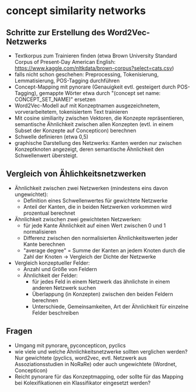 # concept similarity networks

## Schritte zur Erstellung des Word2Vec-Netzwerks
- Textkorpus zum Trainieren finden (etwa Brown University Standard Corpus of Present-Day American English: https://www.kaggle.com/nltkdata/brown-corpus?select=cats.csv)
- falls nicht schon geschehen: Preprocessing, Tokenisierung, Lemmatisierung, POS-Tagging durchführen
- Concept-Mapping mit pynorare (Genauigkeit evtl. gesteigert durch POS-Tagging), gemappte Wörter etwa durch "(concept set name: CONCEPT_SET_NAME)" ersetzen
- Word2Vec-Modell auf mit Konzeptnamen ausgezeichnetem, vorverarbeitetem, tokenisiertem Text trainieren
- Mit cosine similiarity zwischen Vektoren, die Konzepte repräsentieren, semantische Ähnlichkeit zwischen allen Konzepten (evtl. in einem Subset der Konzepte auf Concepticon) berechnen 
- Schwelle definieren (etwa 0,5) 
- graphische Darstellung des Netzwerks: Kanten werden nur zwischen Konzeptknoten angezeigt, deren semantische Ähnlichkeit den Schwellenwert übersteigt. 

## Vergleich von Ählichkeitsnetzwerken
- Ähnlichkeit zwischen zwei Netzwerken (mindestens eins davon ungewichtet):
  - Definition eines Schwellenwertes für gewichtete Netzwerke 
  - Anteil der Kanten, die in beiden Netzwerken vorkommen wird prozentual berechnet
- Ähnlichkeit zwischen zwei gewichteten Netzwerken: 
  - für jede Kante Ähnlichkeit auf einen Wert zwischen 0 und 1 normalisieren 
  - Differenz zwischen den normalisierten Ähnlichkeitswerten jeder Kante berechnen
  - "average degree" = Summe der Kanten an jedem Knoten durch die Zahl der Knoten -> Vergleich der Dichte der Netzwerke
- Vergleich konzeptueller Felder: 
  - Anzahl und Größe von Feldern
  - Ähnlichkeit der Felder: 
    - für jedes Feld in einem Netzwerk das ähnlichste in einem anderen Netzwerk suchen 
    - Überlappung (in Konzepten) zwischen den beiden Feldern berechnen
    - Unterschiede, Gemeinsamkeiten, Art der Ähnlichkeit für einzelne Felder beschreiben 
    
## Fragen
- Umgang mit pynorare, pyconcepticon, pyclics
- wie viele und welche Ähnlichkeitsnetzwerke sollten verglichen werden? Nur gewichtete (pyclics, word2vec, evtl. Netzwerk aus Assoziationsstudien in NoRaRe) oder auch ungewichtete (Wordnet, Concepticon)
- Reicht pynorare für das Konzeptmapping, oder sollte für das Mapping bei Kolexifikationen ein Klassifikator eingesetzt werden?


